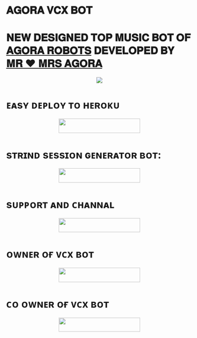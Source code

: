 # 𝐀𝐆𝐎𝐑𝐀 𝐕𝐂𝐗 𝐁𝐎𝐓

# 𝐍𝐄𝐖 𝐃𝐄𝐒𝐈𝐆𝐍𝐄𝐃 𝐓𝐎𝐏 𝐌𝐔𝐒𝐈𝐂 𝐁𝐎𝐓 𝐎𝐅 [𝐀𝐆𝐎𝐑𝐀 𝐑𝐎𝐁𝐎𝐓𝐒](https://t.me/agoraempire) 𝐃𝐄𝐕𝐄𝐋𝐎𝐏𝐄𝐃 𝐁𝐘 [𝐌𝐑 ❤︎ 𝐌𝐑𝐒 𝐀𝐆𝐎𝐑𝐀](https://t.me/agora_robots)


<p align="center"><a href="https://t.me/mr_Agora"><img src="https://te.legra.ph/file/743570cee67092f5d03b7.jpg"></a></p>


# ᴇᴀsʏ ᴅᴇᴘʟᴏʏ ᴛᴏ ʜᴇʀᴏᴋᴜ
<p align="center"><a href="https://heroku.com/deploy?template=https://github.com/MR-KANNADIGA/VCX"> <img src="https://img.shields.io/badge/Deploy%20To%20Heroku-yellow?style=for-the-badge&logo=heroku" width="220" height="38.45"/></a></p>

# sᴛʀɪɴᴅ sᴇssɪᴏɴ ɢᴇɴᴇʀᴀᴛᴏʀ ʙᴏᴛ:

<p align="center"><a href="https://t.me/agora_ssgenbot"> <img src="https://img.shields.io/badge/STRING%20To%20GENERATOR-orange?style=for-the-badge&logo=heroku" width="220" height="38.45"/></a></p>

# sᴜᴘᴘᴏʀᴛ ᴀɴᴅ ᴄʜᴀɴɴᴀʟ

<p align="center"><a href="https://t.me/AGORA_ROBOTS"> <img src="https://img.shields.io/badge/AGORA%20ROBOTS-green?style=for-the-badge&logo=heroku" width="220" height="38.45"/></a></p>


# ᴏᴡɴᴇʀ ᴏғ ᴠᴄx ʙᴏᴛ

<p align="center"><a href="https://t.me/MR_AGORA"><img src="https://img.shields.io/badge/MR%20AGORA-white?style=for-the-badge&logo=heart" width="220" height="38.45"/></a></p>


# ᴄᴏ ᴏᴡɴᴇʀ ᴏғ ᴠᴄx ʙᴏᴛ

<p align="center"><a href="https://t.me/MRS_AGORA"> <img src="https://img.shields.io/badge/MRS%20AGORA-purple?style=for-the-badge&logo=heart" width="220" height="38.45"/></a></p>




